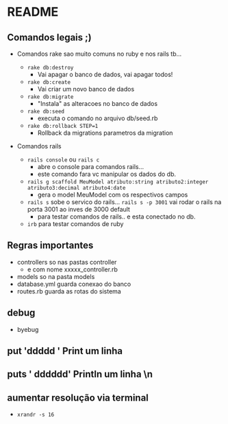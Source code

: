 # README
## Comandos legais ;) 

* Comandos rake sao muito comuns no ruby e nos rails tb...
  * ```rake db:destroy```
    * Vai apagar o banco de dados, vai apagar todos!
  * ```rake db:create```
    * Vai criar um novo banco de dados
  * ```rake db:migrate```
    * "Instala" as alteracoes no banco de dados
  * ```rake db:seed```
    * executa o comando no arquivo db/seed.rb
  * ```rake db:rollback STEP=1```
    * Rollback  da migrations parametros da migration



* Comandos rails
  * ```rails console``` ou ```rails c``` 
    * abre o console para comandos rails...
    * este comando fara vc manipular os dados do db.
  * ```rails g scaffold MeuModel atributo:string atributo2:integer atributo3:decimal atributo4:date```
    * gera o model MeuModel com os respectivos campos
  * ```rails s``` sobe o servico do rails...  ```rails s -p 3001``` vai rodar o rails na porta 3001 ao inves de 3000 default
    * para testar comandos de rails.. e esta conectado no db.
  * ```irb``` para testar comandos de ruby



## Regras importantes
  * controllers so nas pastas controller
    * e com nome xxxxx_controller.rb
  * models so na pasta models
  * database.yml guarda conexao do banco
  * routes.rb guarda as rotas do sistema
  
## debug 
* byebug

## put 'ddddd ' Print um linha
## puts ' dddddd' Println um linha \n

## aumentar resolução via terminal 
* ```xrandr -s 16```
